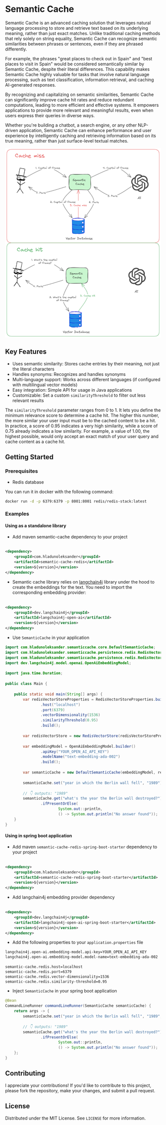 # Semantic Cache

Semantic Cache is an advanced caching solution that leverages natural language processing to store and retrieve text based on its underlying meaning, rather than just exact matches. Unlike traditional caching methods that rely solely on string equality, Semantic Cache can recognize semantic similarities between phrases or sentences, even if they are phrased differently.

For example, the phrases "great places to check out in Spain" and "best places to visit in Spain" would be considered semantically similar by Semantic Cache, despite their literal differences. This capability makes Semantic Cache highly valuable for tasks that involve natural language processing, such as text classification, information retrieval, and caching AI-generated responses.

By recognizing and capitalizing on semantic similarities, Semantic Cache can significantly improve cache hit rates and reduce redundant computations, leading to more efficient and effective systems. It empowers applications to provide more relevant and meaningful results, even when users express their queries in diverse ways.

Whether you're building a chatbot, a search engine, or any other NLP-driven application, Semantic Cache can enhance performance and user experience by intelligently caching and retrieving information based on its true meaning, rather than just surface-level textual matches.

<img src="semantic-cache.png" alt="Semantic Cache" width="800"/>

## Key Features
* Uses semantic similarity: Stores cache entries by their meaning, not just the literal characters
* Handles synonyms: Recognizes and handles synonyms
* Multi-language support: Works across different languages (if configured with multilingual vector models)
* Easy integration: Simple API for usage in Java applications
* Customizable: Set a custom `similarityThreshold` to filter out less relevant results

The `similarityThreshold` parameter ranges from 0 to 1. It lets you define the minimum relevance score to determine a cache hit.
The higher this number, the more similar your user input must be to the cached content to be a hit.
In practice, a score of 0.95 indicates a very high similarity, while a score of 0.75 already indicates a low similarity.
For example, a value of 1.00, the highest possible, would only accept an exact match of your user query and cache content as a cache hit.

## Getting Started
### Prerequisites
* Redis database

You can run it in docker with the following command:
```bash
docker run -d -p 6379:6379 -p 8001:8001 redis/redis-stack:latest
```

### Examples
#### Using as a standalone library

* Add maven semantic-cache dependency to your project
```xml

<dependency>
    <groupId>com.hladunoleksander</groupId>
    <artifactId>semantic-cache-redis</artifactId>
    <version>${version}</version>
</dependency>
```
* Semantic cache library relies on [langchain4j](https://github.com/langchain4j/langchain4j) library under the hood to create the embeddings for the text. You need to import the corresponding embedding provider:

```xml

<dependency>
    <groupId>dev.langchain4j</groupId>
    <artifactId>langchain4j-open-ai</artifactId>
    <version>${version}</version>
</dependency>
```
* Use `SemanticCache` in your application
```java
import com.hladunoleksander.semanticcache.core.DefaultSemanticCache;
import com.hladunoleksander.semanticcache.persistence.redis.RedisVectorStore;
import com.hladunoleksander.semanticcache.persistence.redis.RedisVectorStoreProperties;
import dev.langchain4j.model.openai.OpenAiEmbeddingModel;

import java.time.Duration;

public class Main {

    public static void main(String[] args) {
        var redisVectorStoreProperties = RedisVectorStoreProperties.builder()
                .host("localhost")
                .port(6379)
                .vectorDimensionality(1536)
                .similarityThreshold(0.95)
                .build();

        var redisVectorStore = new RedisVectorStore(redisVectorStoreProperties);

        var embeddingModel = OpenAiEmbeddingModel.builder()
                .apiKey("YOUR_OPEN_AI_API_KEY")
                .modelName("text-embedding-ada-002")
                .build();

        var semanticCache = new DefaultSemanticCache(embeddingModel, redisVectorStore);

        semanticCache.set("year in which the Berlin wall fell", "1989");

        // 👇 outputs: "1989"
        semanticCache.get("what's the year the Berlin wall destroyed?")
                .ifPresentOrElse(
                        System.out::println,
                        () -> System.out.println("No answer found"));
    }
}
```
#### Using in spring boot application
* Add maven `semantic-cache-redis-spring-boot-starter` dependency to your project

```xml

<dependency>
    <groupId>com.hladunoleksander</groupId>
    <artifactId>semantic-cache-redis-spring-boot-starter</artifactId>
    <version>${version}</version>
</dependency>
```

* Add langchain4j embedding provider dependency

```xml

<dependency>
    <groupId>dev.langchain4j</groupId>
    <artifactId>langchain4j-open-ai-spring-boot-starter</artifactId>
    <version>${version}</version>
</dependency>
```
* Add the following properties to your `application.properties` file

```properties
langchain4j.open-ai.embedding-model.api-key=YOUR_OPEN_AI_API_KEY
langchain4j.open-ai.embedding-model.model-name=text-embedding-ada-002

semantic-cache.redis.host=localhost
semantic-cache.redis.port=6379
semantic-cache.redis.vector-dimensionality=1536
semantic-cache.redis.similarity-threshold=0.95
```
* Inject `SemanticCache` in your spring boot application

```java
@Bean
CommandLineRunner commandLineRunner(SemanticCache semanticCache) {
    return args -> {
        semanticCache.set("year in which the Berlin wall fell", "1989", Duration.ofSeconds(3));
        
        // 👇 outputs: "1989"
        semanticCache.get("what's the year the Berlin wall destroyed?")
                .ifPresentOrElse(
                        System.out::println,
                        () -> System.out.println("No answer found"));
    };
}
```

## Contributing
I appreciate your contributions! If you'd like to contribute to this project, please fork the repository, make your changes, and submit a pull request.

## License
Distributed under the MIT License. See `LICENSE` for more information.